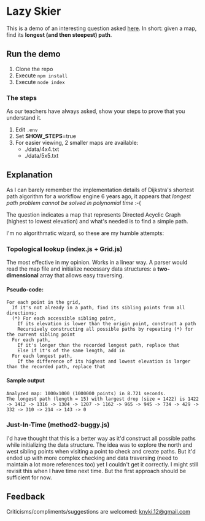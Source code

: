 # Lazy Skier
This is a demo of an interesting question asked [here](http://geeks.redmart.com/2015/01/07/skiing-in-singapore-a-coding-diversion/). In short: given a map, find its **longest (and then steepest) path**.

## Run the demo
1. Clone the repo
1. Execute `npm install`
1. Execute `node index`

### The steps
As our teachers have always asked, show your steps to prove that you understand it.

1. Edit `.env`
1. Set **SHOW_STEPS**=true
1. For easier viewing, 2 smaller maps are available:
    - ./data/4x4.txt
    - ./data/5x5.txt

## Explanation
As I can barely remember the implementation details of Dijkstra's shortest path algorithm for a workflow engine 6 years ago, it appears that *longest path problem cannot be solved in polynomial time* :-(

The question indicates a map that represents Directed Acyclic Graph (highest to lowest elevation) and what's needed is to find a simple path.

I'm no algorithmatic wizard, so these are my humble attempts:

### Topological lookup (index.js + Grid.js)
The most effective in my opinion. Works in a linear way. A parser would read the map file and initialize necessary data structures: a **two-dimensional** array that allows easy traversing.

#### Pseudo-code:
```
For each point in the grid,
  If it's not already in a path, find its sibling points from all directions; 
  (*) For each accessible sibling point,
    If its elevation is lower than the origin point, construct a path
    Recursively constructing all possible paths by repeating (*) for the current sibling point
  For each path,
    If it's longer than the recorded longest path, replace that
    Else if it's of the same length, add in
  For each longest path,
    If the difference of its highest and lowest elevation is larger than the recorded path, replace that
```

#### Sample output
```
Analyzed map: 1000x1000 (1000000 points) in 8.721 seconds.
The longest path (length = 15) with largest drop (size = 1422) is 1422 -> 1412 -> 1316 -> 1304 -> 1207 -> 1162 -> 965 -> 945 -> 734 -> 429 -> 332 -> 310 -> 214 -> 143 -> 0
```

### Just-In-Time (method2-buggy.js)
I'd have thought that this is a better way as it'd construct all possible paths while initializing the data structure. The idea was to explore the north and west sibling points when visiting a point to check and create paths. But it'd ended up with more complex checking and data traversing (need to maintain a lot more references too) yet I couldn't get it correctly. I might still revisit this when I have time next time. But the first approach should be sufficient for now.

## Feedback
Criticisms/compliments/suggestions are welcomed: knyki.12@gmail.com
